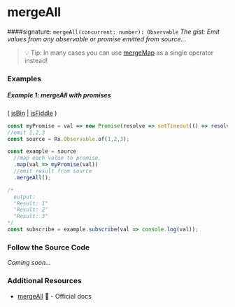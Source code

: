 # mergeAll
####signature: `mergeAll(concurrent: number): Observable`
*The gist: Emit values from any observable or promise emitted from source...*

> :bulb: Tip: In many cases you can use [mergeMap](../transformation/mergemap.md) as a single operator instead!

### Examples

##### Example 1: mergeAll with promises

( [jsBin](http://jsbin.com/worecuhiba/1/edit?js,console) | [jsFiddle](https://jsfiddle.net/btroncone/0sc4nsxa/) )

```js
const myPromise = val => new Promise(resolve => setTimeout(() => resolve(`Result: ${val}`), 2000))
//emit 1,2,3
const source = Rx.Observable.of(1,2,3);

const example = source
  //map each value to promise
  .map(val => myPromise(val))
  //emit result from source
  .mergeAll();

/*
  output:
  "Result: 1"
  "Result: 2"
  "Result: 3"
*/
const subscribe = example.subscribe(val => console.log(val));
```


### Follow the Source Code
*Coming soon...*


### Additional Resources
* [mergeAll](http://reactivex.io/rxjs/class/es6/Observable.js~Observable.html#instance-method-mergeAll) :newspaper: - Official docs